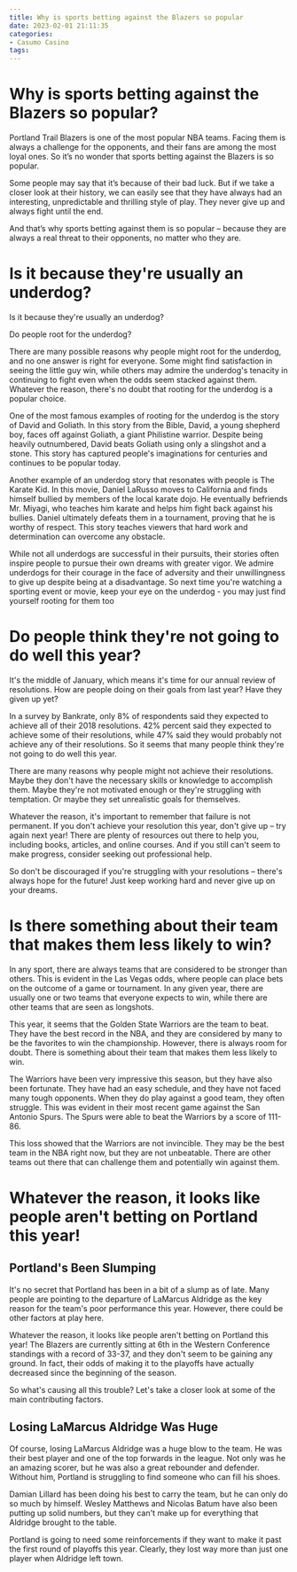 ```yaml
---
title: Why is sports betting against the Blazers so popular
date: 2023-02-01 21:11:35
categories:
- Casumo Casino
tags:
---
```



#  Why is sports betting against the Blazers so popular?

Portland Trail Blazers is one of the most popular NBA teams. Facing them is always a challenge for the opponents, and their fans are among the most loyal ones. So it’s no wonder that sports betting against the Blazers is so popular.

Some people may say that it’s because of their bad luck. But if we take a closer look at their history, we can easily see that they have always had an interesting, unpredictable and thrilling style of play. They never give up and always fight until the end.

And that’s why sports betting against them is so popular – because they are always a real threat to their opponents, no matter who they are.

#  Is it because they're usually an underdog?

Is it because they're usually an underdog?

Do people root for the underdog?

There are many possible reasons why people might root for the underdog, and no one answer is right for everyone. Some might find satisfaction in seeing the little guy win, while others may admire the underdog's tenacity in continuing to fight even when the odds seem stacked against them. Whatever the reason, there's no doubt that rooting for the underdog is a popular choice.

One of the most famous examples of rooting for the underdog is the story of David and Goliath. In this story from the Bible, David, a young shepherd boy, faces off against Goliath, a giant Philistine warrior. Despite being heavily outnumbered, David beats Goliath using only a slingshot and a stone. This story has captured people's imaginations for centuries and continues to be popular today.

Another example of an underdog story that resonates with people is The Karate Kid. In this movie, Daniel LaRusso moves to California and finds himself bullied by members of the local karate dojo. He eventually befriends Mr. Miyagi, who teaches him karate and helps him fight back against his bullies. Daniel ultimately defeats them in a tournament, proving that he is worthy of respect. This story teaches viewers that hard work and determination can overcome any obstacle.

While not all underdogs are successful in their pursuits, their stories often inspire people to pursue their own dreams with greater vigor. We admire underdogs for their courage in the face of adversity and their unwillingness to give up despite being at a disadvantage. So next time you're watching a sporting event or movie, keep your eye on the underdog - you may just find yourself rooting for them too

#  Do people think they're not going to do well this year?

It's the middle of January, which means it's time for our annual review of resolutions. How are people doing on their goals from last year? Have they given up yet?

In a survey by Bankrate, only 8% of respondents said they expected to achieve all of their 2018 resolutions. 42% percent said they expected to achieve some of their resolutions, while 47% said they would probably not achieve any of their resolutions. So it seems that many people think they're not going to do well this year.

There are many reasons why people might not achieve their resolutions. Maybe they don't have the necessary skills or knowledge to accomplish them. Maybe they're not motivated enough or they're struggling with temptation. Or maybe they set unrealistic goals for themselves.

Whatever the reason, it's important to remember that failure is not permanent. If you don't achieve your resolution this year, don't give up – try again next year! There are plenty of resources out there to help you, including books, articles, and online courses. And if you still can't seem to make progress, consider seeking out professional help.

So don't be discouraged if you're struggling with your resolutions – there's always hope for the future! Just keep working hard and never give up on your dreams.

#  Is there something about their team that makes them less likely to win?

In any sport, there are always teams that are considered to be stronger than others. This is evident in the Las Vegas odds, where people can place bets on the outcome of a game or tournament. In any given year, there are usually one or two teams that everyone expects to win, while there are other teams that are seen as longshots.

This year, it seems that the Golden State Warriors are the team to beat. They have the best record in the NBA, and they are considered by many to be the favorites to win the championship. However, there is always room for doubt. There is something about their team that makes them less likely to win.

The Warriors have been very impressive this season, but they have also been fortunate. They have had an easy schedule, and they have not faced many tough opponents. When they do play against a good team, they often struggle. This was evident in their most recent game against the San Antonio Spurs. The Spurs were able to beat the Warriors by a score of 111-86.

This loss showed that the Warriors are not invincible. They may be the best team in the NBA right now, but they are not unbeatable. There are other teams out there that can challenge them and potentially win against them.

#  Whatever the reason, it looks like people aren't betting on Portland this year!

## Portland's Been Slumping

It's no secret that Portland has been in a bit of a slump as of late. Many people are pointing to the departure of LaMarcus Aldridge as the key reason for the team's poor performance this year. However, there could be other factors at play here.

Whatever the reason, it looks like people aren't betting on Portland this year! The Blazers are currently sitting at 6th in the Western Conference standings with a record of 33-37, and they don't seem to be gaining any ground. In fact, their odds of making it to the playoffs have actually decreased since the beginning of the season.

So what's causing all this trouble? Let's take a closer look at some of the main contributing factors.

## Losing LaMarcus Aldridge Was Huge

Of course, losing LaMarcus Aldridge was a huge blow to the team. He was their best player and one of the top forwards in the league. Not only was he an amazing scorer, but he was also a great rebounder and defender. Without him, Portland is struggling to find someone who can fill his shoes.

 Damian Lillard has been doing his best to carry the team, but he can only do so much by himself. Wesley Matthews and Nicolas Batum have also been putting up solid numbers, but they can't make up for everything that Aldridge brought to the table.

Portland is going to need some reinforcements if they want to make it past the first round of playoffs this year. Clearly, they lost way more than just one player when Aldridge left town.